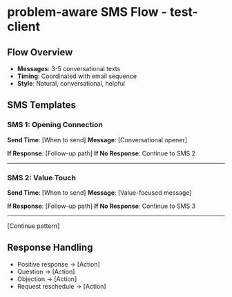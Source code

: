 # problem-aware SMS Flow - test-client

## Flow Overview
- **Messages**: 3-5 conversational texts
- **Timing**: Coordinated with email sequence
- **Style**: Natural, conversational, helpful

## SMS Templates

### SMS 1: Opening Connection
**Send Time**: [When to send]
**Message**: 
[Conversational opener]

**If Response**: [Follow-up path]
**If No Response**: Continue to SMS 2

---

### SMS 2: Value Touch
**Send Time**: [When to send]
**Message**:
[Value-focused message]

**If Response**: [Follow-up path]
**If No Response**: Continue to SMS 3

---

[Continue pattern]

## Response Handling
- Positive response → [Action]
- Question → [Action]
- Objection → [Action]
- Request reschedule → [Action]
